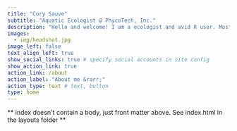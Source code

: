 ```yaml
---
title: "Cory Sauve"
subtitle: "Aquatic Ecologist @ PhycoTech, Inc."
description: "Hello and welcome! I am a ecologist and avid R user. Most of work is focused on utilizing data science to better understand the natural world. I'm still working on adding to this site but you'll find a little about me, some talks and publications, and writings about using data science to work with (mostly) environmental data."
images:
  - img/headshot.jpg
image_left: false
text_align_left: true
show_social_links: true # specify social accounts in site config
show_action_link: true
action_link: /about
action_label: "About me &rarr;"
action_type: text # text, button
type: home
---
```


** index doesn't contain a body, just front matter above.
See index.html in the layouts folder **
